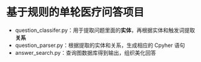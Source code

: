 # 基于规则的单轮医疗问答项目
- question_classifer.py：用于提取问题里面的**实体**，再根据实体和触发词提取**关系**
- question_parser.py：根据提取的实体和关系，生成相应的 Cpyher 语句
- answer_search.py：查询图数据库得到输出，组织美化回答